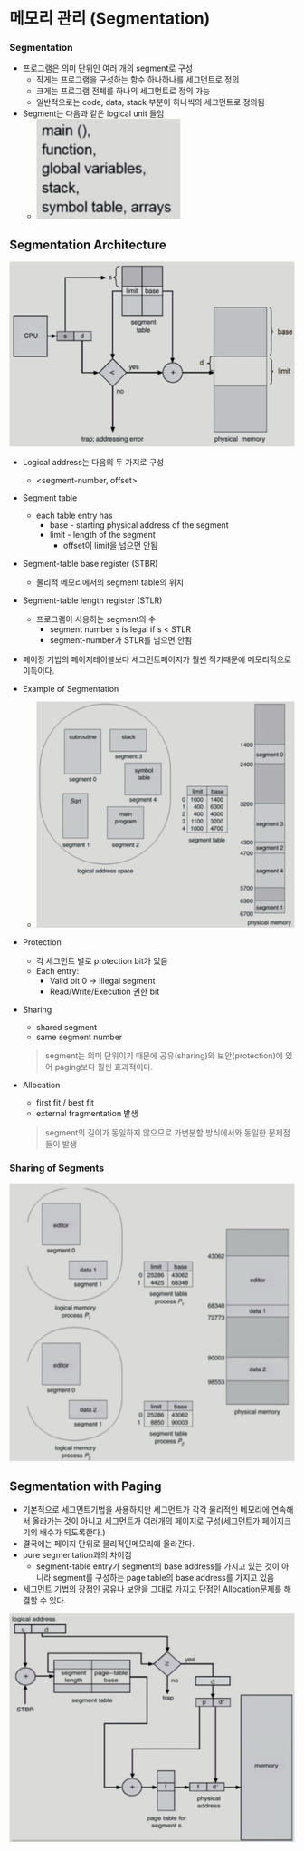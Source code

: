 # 메모리 관리 (Segmentation)

### Segmentation

- 프로그램은 의미 단위인 여러 개의 segment로 구성
  - 작게는 프로그램을 구성하는 함수 하나하나를 세그먼트로 정의
  - 크게는 프로그램 전체를 하나의 세그먼트로 정의 가능
  - 일반적으로는 code, data, stack 부분이 하나씩의 세그먼트로 정의됨
- Segment는 다음과 같은 logical unit 들임
  - ![image-20210915212604518](img/image-20210915212604518.png)



## Segmentation Architecture

![image-20210915213111385](img/image-20210915213111385.png)

- Logical address는 다음의 두 가지로 구성

  - <segment-number, offset>

- Segment table

  - each table entry has
    - base - starting physical address of the segment
    - limit - length of the segment
      - offset이 limit을 넘으면 안됨

- Segment-table base register (STBR)

  - 물리적 메모리에서의 segment table의 위치

- Segment-table length register (STLR)

  - 프로그램이 사용하는 segment의 수
    - segment number s is legal if s < STLR
    - segment-number가 STLR를 넘으면 안됨

- 페이징 기법의 페이지테이블보다 세그먼트페이지가 훨씬 적기때문에 메모리적으로 이득이다.

- Example of Segmentation

  - ![image-20210915213625159](img/image-20210915213625159.png)

- Protection

  - 각 세그먼트 별로 protection bit가 있음
  - Each entry:
    - Valid bit  0 -> illegal segment
    - Read/Write/Execution 권한 bit

- Sharing

  - shared segment
  - same segment number

  > segment는 의미 단위이기 때문에 공유(sharing)와 보안(protection)에 있어 paging보다 훨씬 효과적이다.

- Allocation

  - first fit / best fit
  - external fragmentation 발생

  > segment의 길이가 동일하지 않으므로 가변분할 방식에서와 동일한 문제점들이 발생



### Sharing of Segments

![image-20210915215416268](img/image-20210915215416268.png)



## Segmentation with Paging

- 기본적으로 세그먼트기법을 사용하지만 세그먼트가 각각 물리적인 메모리에 연속해서 올라가는 것이 아니고 세그먼트가 여러개의 페이지로 구성(세그먼트가 페이지크기의 배수가 되도록한다.)
- 결국에는 페이지 단위로 물리적인메모리에 올라간다.
- pure segmentation과의 차이점
  - segment-table entry가 segment의 base address를 가지고 있는 것이 아니라 segment를 구성하는 page table의 base address를 가지고 있음
- 세그먼트 기법의 장점인 공유나 보안을 그대로 가지고 단점인 Allocation문제를 해결할 수 있다.

![image-20210915215948844](img/image-20210915215948844.png)